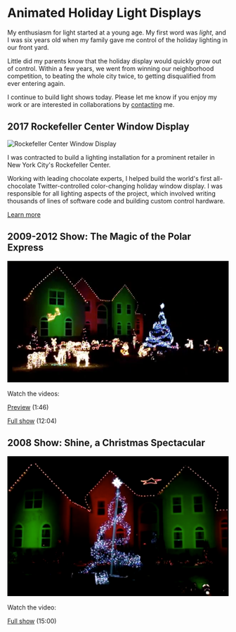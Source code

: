 # Animated Holiday Light Displays

My enthusiasm for light started at a young age. My first word was *light*, and I was six years old when my family gave me control of the holiday lighting in our front yard.

Little did my parents know that the holiday display would quickly grow out of control. Within a few years, we went from winning our neighborhood competition, to beating the whole city twice, to getting disqualified from ever entering again.

I continue to build light shows today. Please let me know if you enjoy my work or are interested in collaborations by [contacting](./connect) me.

## 2017 Rockefeller Center Window Display

![Rockefeller Center Window Display](https://yeutter.files.wordpress.com/2018/01/img_20171207_200319.jpg)

I was contracted to build a lighting installation for a prominent retailer in New York City's Rockefeller Center. 

Working with leading chocolate experts, I helped build the world's first all-chocolate Twitter-controlled color-changing holiday window display. I was responsible for all lighting aspects of the project, which involved writing thousands of lines of software code and building custom control hardware.

[Learn more](./nyc-display-2017)

## 2009-2012 Show: The Magic of the Polar Express

![Christmas 2009-2012 Show](./images/Christmas2012.png)

Watch the videos:

[Preview](https://www.youtube.com/watch?v=t6hN_d4IQJQ) (1:46)

[Full show](https://www.youtube.com/watch?v=L_e-QoJuuI0) (12:04)

## 2008 Show: Shine, a Christmas Spectacular

![Christmas 2008 Show](./images/Christmas2008.png)

Watch the video:

[Full show](https://www.youtube.com/watch?v=flpbwOCzUMU) (15:00)

